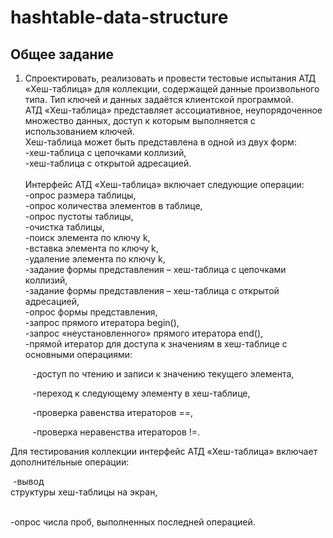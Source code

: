 # hashtable-data-structure
## Общее задание
1. Спроектировать, реализовать и провести тестовые испытания АТД «Хеш-таблица» для коллекции, содержащей данные произвольного типа. Тип ключей и данных задаётся клиентской программой.<br>
АТД «Хеш-таблица» представляет ассоциативное, неупорядоченное
множество данных, доступ к которым выполняется с использованием
ключей.<br>
Хеш-таблица может быть представлена в одной из двух форм:<br>
-хеш-таблица с цепочками коллизий,<br>
-хеш-таблица с открытой адресацией.<br><br>
Интерфейс АТД «Хеш-таблица» включает следующие операции:<br>
-опрос размера таблицы,<br>
-опрос количества элементов в таблице,<br>
-опрос пустоты таблицы,<br>
-очистка таблицы,<br>
-поиск элемента по ключу k,<br>
-вставка элемента по ключу k,<br>
-удаление элемента по ключу k,<br>
-задание формы представления – хеш-таблица с цепочками коллизий,<br>
-задание формы представления – хеш-таблица с открытой адресацией,<br>
-опрос формы представления,<br>
-запрос прямого итератора begin(),<br>
-запрос «неустановленного» прямого итератора end(),<br>
-прямой итератор для доступа к значениям в хеш-таблице с основными операциями:<br>
      <p style="white-space: pre-wrap">   -доступ по чтению и записи к значению текущего элемента,</p>
      <p style="white-space: pre-wrap">   -переход к следующему элементу в хеш-таблице,</p>
      <p style="white-space: pre-wrap">   -проверка равенства итераторов ==,</p>
      <p style="white-space: pre-wrap">   -проверка неравенства итераторов !=.</p>
Для тестирования коллекции интерфейс АТД «Хеш-таблица» включает дополнительные операции:<br>
      <p style="white-space: pre-wrap">   -вывод структуры хеш-таблицы на экран,</p>
      <p style="white-space: pre-wrap">   -опрос числа проб, выполненных последней операцией.</p>